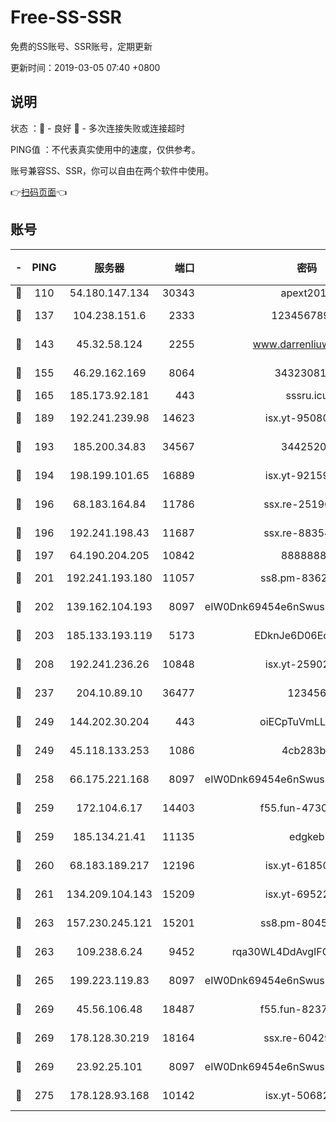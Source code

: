 # Free-SS-SSR

免费的SS账号、SSR账号，定期更新

更新时间：2019-03-05 07:40 +0800

## 说明

状态     ：🙂 - 良好 🙁 - 多次连接失败或连接超时

PING值   ：不代表真实使用中的速度，仅供参考。

账号兼容SS、SSR，你可以自由在两个软件中使用。

👉[扫码页面](https://liesauer.github.io/free-ss-ssr.github.io/)👈

## 账号

|-|PING|服务器|端口|密码|加密方式|区域|
|:----:|:----:|:-----:|-----:|:----:|:----:|:----:|
|🙂|110|54.180.147.134|30343|apext2019|chacha20|KR|
|🙂|137|104.238.151.6|2333|12345678900|aes-256-cfb|JP|
|🙂|143|45.32.58.124|2255|www.darrenliuwei.com|aes-256-cfb|JP|
|🙂|155|46.29.162.169|8064|3432308177|aes-256-cfb|RU|
|🙂|165|185.173.92.181|443|sssru.icu|rc4-md5|RU|
|🙂|189|192.241.239.98|14623|isx.yt-95080154|aes-256-cfb|US|
|🙂|193|185.200.34.83|34567|34425208|aes-256-cfb|US|
|🙂|194|198.199.101.65|16889|isx.yt-92159574|aes-256-cfb|US|
|🙂|196|68.183.164.84|11786|ssx.re-25196932|aes-256-cfb|US|
|🙂|196|192.241.198.43|11687|ssx.re-88354290|aes-256-cfb|US|
|🙂|197|64.190.204.205|10842|88888888|rc4-md5|US|
|🙂|201|192.241.193.180|11057|ss8.pm-83620677|aes-256-cfb|US|
|🙂|202|139.162.104.193|8097|eIW0Dnk69454e6nSwuspv9DmS201tQ0D|aes-256-cfb|JP|
|🙂|203|185.133.193.119|5173|EDknJe6D06EoWDaw|aes-256-cfb|US|
|🙂|208|192.241.236.26|10848|isx.yt-25902740|aes-256-cfb|US|
|🙂|237|204.10.89.10|36477|123456|aes-256-cfb|US|
|🙂|249|144.202.30.204|443|oiECpTuVmLLxk4Ts|aes-256-cfb|US|
|🙂|249|45.118.133.253|1086|4cb283b8|aes-256-cfb|SG|
|🙂|258|66.175.221.168|8097|eIW0Dnk69454e6nSwuspv9DmS201tQ0D|aes-256-cfb|US|
|🙂|259|172.104.6.17|14403|f55.fun-47304627|aes-256-cfb|US|
|🙂|259|185.134.21.41|11135|edgkeb|aes-256-cfb|GB|
|🙂|260|68.183.189.217|12196|isx.yt-61850087|aes-256-cfb|SG|
|🙂|261|134.209.104.143|15209|isx.yt-69522000|aes-256-cfb|SG|
|🙂|263|157.230.245.121|15201|ss8.pm-80454151|aes-256-cfb|SG|
|🙂|263|109.238.6.24|9452|rqa30WL4DdAvgIFG6Fs3znzTa|aes-256-cfb|FR|
|🙂|265|199.223.119.83|8097|eIW0Dnk69454e6nSwuspv9DmS201tQ0D|aes-256-cfb|US|
|🙂|269|45.56.106.48|18487|f55.fun-82379795|aes-256-cfb|US|
|🙂|269|178.128.30.219|18164|ssx.re-60429944|aes-256-cfb|SG|
|🙂|269|23.92.25.101|8097|eIW0Dnk69454e6nSwuspv9DmS201tQ0D|aes-256-cfb|US|
|🙂|275|178.128.93.168|10142|isx.yt-50682573|aes-256-cfb|SG|
